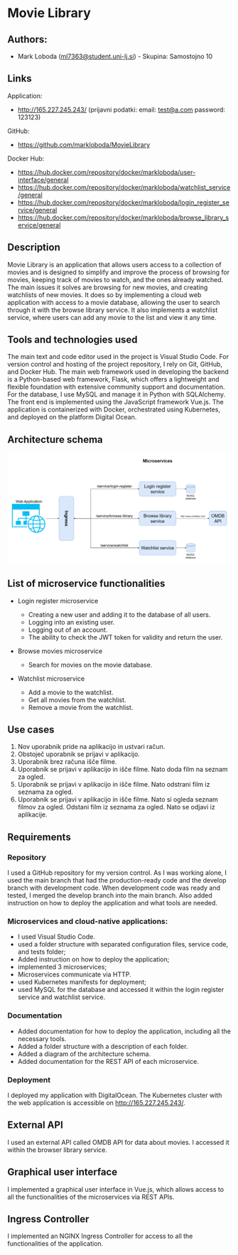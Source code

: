 # Movie Library
## Authors:
- Mark Loboda (ml7363@student.uni-lj.si) - Skupina: Samostojno 10

## Links
Application:
- http://165.227.245.243/ (prijavni podatki: email: test@a.com password: 123123)

GitHub:
- https://github.com/markloboda/MovieLibrary

Docker Hub:
- https://hub.docker.com/repository/docker/markloboda/user-interface/general
- https://hub.docker.com/repository/docker/markloboda/watchlist_service/general
- https://hub.docker.com/repository/docker/markloboda/login_register_service/general
- https://hub.docker.com/repository/docker/markloboda/browse_library_service/general

## Description
Movie Library is an application that allows users access to a collection of movies and is designed to simplify and improve the process of browsing for movies, keeping track of movies to watch, and the ones already watched. The main issues it solves are browsing for new movies, and creating watchlists of new movies. It does so by implementing a cloud web application with access to a movie database, allowing the user to search through it with the browse library service. It also implements a watchlist service, where users can add any movie to the list and view it any time.

## Tools and technologies used
The main text and code editor used in the project is Visual Studio Code.
For version control and hosting of the project repository, I rely on Git, GitHub, and Docker Hub.
The main web framework used in developing the backend is a Python-based web framework, Flask, which offers a lightweight and flexible foundation with extensive community support and documentation.
For the database, I use MySQL and manage it in Python with SQLAlchemy.
The front end is implemented using the JavaScript framework Vue.js.
The application is containerized with Docker, orchestrated using Kubernetes, and deployed on the platform Digital Ocean.

<div style="page-break-after: always;"></div>

## Architecture schema
![alt text](assets/architecture-schema.png)
## List of microservice functionalities
- Login register microservice
  - Creating a new user and adding it to the database of all users.
  - Logging into an existing user.
  - Logging out of an account.
  - The ability to check the JWT token for validity and return the user.

- Browse movies microservice
  - Search for movies on the movie database.

- Watchlist microservice
  - Add a movie to the watchlist.
  - Get all movies from the watchlist.
  - Remove a movie from the watchlist.

## Use cases
1. Nov uporabnik pride na aplikacijo in ustvari račun.
2. Obstoječ uporabnik se prijavi v aplikacijo.
3. Uporabnik brez računa išče filme.
4. Uporabnik se prijavi v aplikacijo in išče filme. Nato doda film na seznam za ogled.
5. Uporabnik se prijavi v aplikacijo in išče filme. Nato odstrani film iz seznama za ogled.
6. Uporabnik se prijavi v aplikacijo in išče filme. Nato si ogleda seznam filmov za ogled. Odstani film iz seznama za ogled. Nato se odjavi iz aplikacije.

<div style="page-break-after: always;"></div>

## Requirements

### Repository
I used a GitHub repository for my version control. As I was working alone, I used the main branch that had the production-ready code and the develop branch with development code. When development code was ready and tested, I merged the develop branch into the main branch. Also added instruction on how to deploy the application and what tools are needed.

### Microservices and cloud-native applications:
- I used Visual Studio Code.
- used a folder structure with separated configuration files, service code, and tests folder;
- Added instruction on how to deploy the application;
- implemented 3 microservices;
- Microservices communicate via HTTP.
- used Kubernetes manifests for deployment;
- used MySQL for the database and accessed it within the login register service and watchlist service.

### Documentation
- Added documentation for how to deploy the application, including all the necessary tools.
- Added a folder structure with a description of each folder.
- Added a diagram of the architecture schema.
- Added documentation for the REST API of each microservice.

### Deployment
I deployed my application with DigitalOcean. The Kubernetes cluster with the web application is accessible on http://165.227.245.243/.

## External API
I used an external API called OMDB API for data about movies. I accessed it within the browser library service.

## Graphical user interface
I implemented a graphical user interface in Vue.js, which allows access to all the functionalities of the microservices via REST APIs.

## Ingress Controller
I implemented an NGINX Ingress Controller for access to all the functionalities of the application.